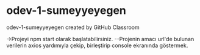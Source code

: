 # odev-1-sumeyyeyegen
odev-1-sumeyyeyegen created by GitHub Classroom

->Projeyi npm start olarak başlatabilirsiniz. 
--Projenin amacı url'de bulunan verilerin axios yardımıyla çekip, birleştirip console ekranında göstermek. 
